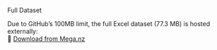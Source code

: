 Full Dataset

Due to GitHub’s 100MB limit, the full Excel dataset (77.3 MB) is hosted externally:  
🔗 [Download from Mega.nz](https://mega.nz/file/f0QxHIDD#zMOlv1Hdt5nzql3Ut9NEg7pf1odtGF1FvWR8Vqirnyc)
